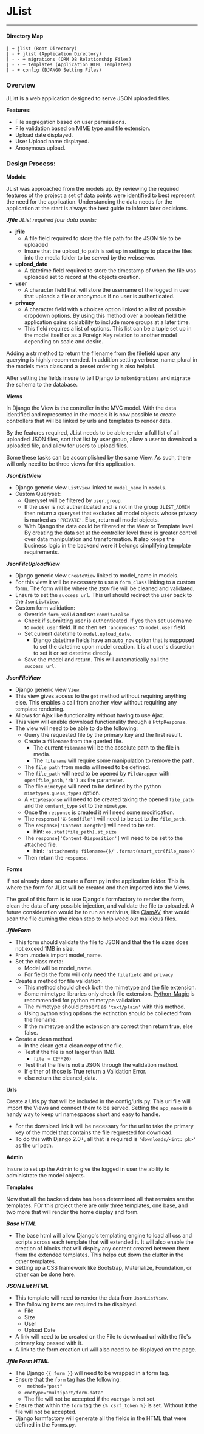 # JList
---

#### Directory Map
```
| + jlist (Root Directory)
| - + jlist (Application Directory)
| - - + migrations (ORM DB Relationship Files)
| - - + templates (Application HTML Templates)
| - + config (DJANGO Setting Files)
```

### Overview

JList is a web application designed to serve JSON uploaded files.

**Features:**
- File segregation based on user permissions.
- File validation based on MIME type and file extension.
- Upload date displayed.
- User Upload name displayed.
- Anonymous upload.

### Design Process:

**Models**

JList was approached from the models up. By reviewing the required features of the project a set of data points were identified to best represent the need for the application. Understanding the data needs for the application at the start is always the best guide to inform later decisions.

***Jfile***
*JList required four data points:*
- **jfile**
    - A file field required to store the file path for the JSON file to be uploaded
    - Insure that the upload_to path is set up in settings to place the files into the media folder to be served by the webserver.
- **upload_date**  
    - A datetime field required to store the timestamp of when the file was uploaded set to record at the objects creation.
- **user**
    - A character field that will store the username of the logged in user that uploads a file or anonymous if no user is authenticated.
- **privacy**
    - A character field with a choices option linked to a list of possible dropdown options. By using this method over a boolean field the application gains scalability to include more groups at a later time.
    - This field requires a list of options. This list can be a tuple set up in the model itself or as a Foreign Key relation to another model depending on scale and desire.

Adding a str method to return the filename from the filefield upon any querying is highly recommended. In addition setting verbose_name_plural in the models meta class and a preset ordering is also helpful.

After setting the fields insure to tell Django to ```makemigrations``` and ```migrate``` the schema to the database.

**Views**

In Django the View is the controller in the MVC model. With the data identified and represented in the models it is now possible to create controllers that will be linked by urls and templates to render data.

By the features required, JList needs to be able render a full list of all uploaded JSON files, sort that list by user group, allow a user to download a uploaded file, and allow for users to upload files.

Some these tasks can be accomplished by the same View. As such, there will only need to be three views for this application.

***JsonListView***
- Django generic view ```ListView``` linked to ```model_name``` in ```models```.
- Custom Queryset:
    - Queryset will be filtered by ```user.group```.
    - If the user is not authenticated and is not in the group ```JLIST_ADMIN``` then return a queryset that excludes all model objects whose privacy is marked as ```'PRIVATE'```. Else, return all model objects.
    - With Django the data could be filtered at the View or Template level. By creating the data set at the controller level there is greater control over data manipulation and transformation. It also keeps the business logic in the backend were it belongs simplifying template requirements.

***JsonFileUploadView***
- Django generic view ```CreateView``` linked to model_name in models.
- For this view it will be necessary to use a ```form_class``` linking to a custom form. The form will be where the ```JSON``` file will be cleaned and validated.
- Ensure to set the ```success_url```. This url should redirect the user back to the ```JsonListView```.
- Custom form validation:
    - Override ```form_vaild``` and set ```commit=False```
    - Check if submitting user is authenticated. If yes then set username to ```model.user``` field. If no then set ```'anonymous'``` to ```model.user``` field.
    - Set current datetime to ```model.upload_date```.
        - Django datetime fields have an ```auto_now``` option that is supposed to set the datetime upon model creation. It is at user's discretion to set it or set datetime directly.
    - Save the model and return. This will automatically call the ```success_url```.

***JsonFileView***
- Django generic view ```View```.
- This view gives access to the ```get``` method without requiring anything else. This enables a call from another view without requiring any template rendering.
- Allows for Ajax like functionality without having to use Ajax.
- This view will enable download functionality through a ```HttpResponse```.
- The view will need to be able to do the following:
    - Query the requested file by the primary key and the first result.
    - Create a ```filename``` from the queried file.
        - The current ```filename``` will be the absolute path to the file in media.
        - The ```filename``` will require some manipulation to remove the path.
    - The ```file_path``` from media will need to be defined.
    - The ```file_path``` will need to be opened by ```FileWrapper``` with ```open(file_path,'rb')``` as the parameter.
    - The file ```mimetype``` will need to be defined by the python ```mimetypes.guess_types``` option.
    - A ```HttpResponse``` will need to be created taking the opened ```file_path``` and the ```content_type``` set to the ```mimetype```.
    - Once the ```response``` is created it will need some modification.
    - The ```response['X-Sendfile']``` will need to be set to the ```file_path```.
    - The ```response['Content-Length']``` will need to be set.
        - hint: ```os.stat(file_path).st_size```
    - The ```response['Content-Disposition']``` will need to be set to the attached file.
        - hint: ```'attachment; filename={}/'.format(smart_str(file_name))```
    - Then return the ```response```.

**Forms**

If not already done so create a Form.py in the application folder. This is where the form for JList will be created and then imported into the Views.

The goal of this form is to use Django's formfactory to render the form, clean the data of any possible injection, and validate the file to uploaded. A future consideration would be to run an antivirus, like [ClamAV](https://www.clamav.net/), that would scan the file durning the clean step to help weed out malicious files.

***JfileForm***
- This form should validate the file to JSON and that the file sizes does not exceed 1MB in size.
- From .models import model_name.
- Set the class meta:
    - Model will be model_name.
    - For fields the form will only need the ```filefield``` and ```privacy```
- Create a method for file validation.
    - This method should check both the mimetype and the file extension.
    - Some mimetype libraries only check file extension. [Python-Magic](https://github.com/ahupp/python-magic) is recommended for python mimetype validation.
    - The mimetype should present as ```'text/plain'``` with this method.
    - Using python sting options the extinction should be collected from the filename.
    - If the mimetype and the extension are correct then return true, else false.
- Create a clean method.
    - In the clean get a clean copy of the file.
    - Test if the file is not larger than 1MB.
        - ```file > (2**20)```
    - Test that the file is not a JSON through the validation method.
    - If either of those is True return a Validation Error.
    - else return the cleaned_data.

**Urls**

Create a Urls.py that will be included in the config/urls.py. This url file will import the Views and connect them to be served. Setting the ```app_name``` is a handy way to keep url namespaces short and easy to handle.

- For the download link it will be necessary for the url to take the primary key of the model that contains the file requested for download.
- To do this with Django 2.0+, all that is required is ```'downloads/<int: pk>'``` as the url path.

**Admin**

Insure to set up the Admin to give the logged in user the ability to administrate the model objects.

**Templates**

Now that all the backend data has been determined all that remains are the templates. FOr this project there are only three templates, one base, and two more that will render the home display and form.

***Base HTML***
- The base html will allow Django's templating engine to load all css and scripts across each template that will extended it. It will also enable the creation of blocks that will display any content created between them from the extended templates. This helps cut down the clutter in the other templates.
- Setting up a CSS framework like Bootstrap, Materialize, Foundation, or other can be done here.

***JSON List HTML***
- This template will need to render the data from ```JsonListView```.
- The following items are required to be displayed.
    - File
    - Size
    - User
    - Upload Date
- A link will need to be created on the File to download url with the file's primary key passed with it.
- A link to the form creation url will also need to be displayed on the page.

***Jfile Form HTML***
- The Django ```{{ form }}``` will need to be wrapped in a form tag.
- Ensure that the ```form``` tag has the following:
    - ``` method="post"```
    - ```enctype="multipart/form-data"```
    - The file will not be accepted if the ```enctype``` is not set.
- Ensure that within the ```form``` tag the ```{% csrf_token %}``` is set. Without it the file will not be accepted.
- Django formfactory will generate all the fields in the HTML that were defined in the Forms.py.
